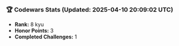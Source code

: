 ### 🏆 Codewars Stats (Updated: 2025-04-10 20:09:02 UTC)

- **Rank:** 8 kyu
- **Honor Points:** 3
- **Completed Challenges:** 1
